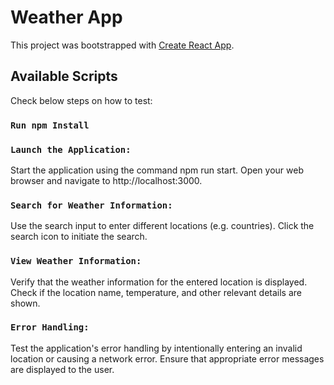 # Weather App

This project was bootstrapped with [Create React App](https://github.com/facebook/create-react-app).

## Available Scripts

Check below steps on how to test:

### `Run npm Install`

### `Launch the Application:`

Start the application using the command npm run start.
Open your web browser and navigate to http://localhost:3000.

### `Search for Weather Information:`

Use the search input to enter different locations (e.g. countries).
Click the search icon to initiate the search.

### `View Weather Information:`

Verify that the weather information for the entered location is displayed.
Check if the location name, temperature, and other relevant details are shown.

### `Error Handling:`

Test the application's error handling by intentionally entering an invalid location or causing a network error.
Ensure that appropriate error messages are displayed to the user.
